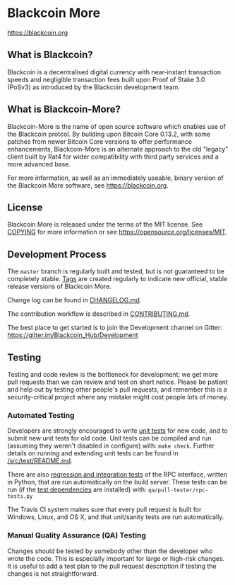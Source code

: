 Blackcoin More
=====================================

https://blackcoin.org

What is Blackcoin?
----------------

Blackcoin is a decentralised digital currency with near-instant transaction speeds and negligible transaction fees built upon Proof of Stake 3.0 (PoSv3) as introduced by the Blackcoin development team.

What is Blackcoin-More?
----------------

Blackcoin-More is the name of open source software which enables use of the Blackcoin protcol. 
By building upon Bitcoin Core 0.13.2, with some patches from newer Bitcoin Core versions to offer performance enhancements, Blackcoin-More is an alternate approach to the old "legacy" client built by Rat4 for wider compatibility with third party services and a more advanced base.

For more information, as well as an immediately useable, binary version of the Blackcoin More software, see https://blackcoin.org.

License
-------

Blackcoin More is released under the terms of the MIT license. See [COPYING](COPYING) for more
information or see https://opensource.org/licenses/MIT.

Development Process
-------------------

The `master` branch is regularly built and tested, but is not guaranteed to be
completely stable. [Tags](https://gitlab.com/blackcoin/blackcoin-more/tags) are created
regularly to indicate new official, stable release versions of Blackcoin More.

Change log can be found in [CHANGELOG.md](CHANGELOG.md).

The contribution workflow is described in [CONTRIBUTING.md](CONTRIBUTING.md).

The best place to get started is to join the Development channel on Gitter: https://gitter.im/Blackcoin_Hub/Development

Testing
-------

Testing and code review is the bottleneck for development; we get more pull
requests than we can review and test on short notice. Please be patient and help out by testing
other people's pull requests, and remember this is a security-critical project where any mistake might cost people
lots of money.

### Automated Testing

Developers are strongly encouraged to write [unit tests](src/test/README.md) for new code, and to
submit new unit tests for old code. Unit tests can be compiled and run
(assuming they weren't disabled in configure) with: `make check`. Further details on running
and extending unit tests can be found in [/src/test/README.md](/src/test/README.md).

There are also [regression and integration tests](/qa) of the RPC interface, written
in Python, that are run automatically on the build server.
These tests can be run (if the [test dependencies](/qa) are installed) with: `qa/pull-tester/rpc-tests.py`

The Travis CI system makes sure that every pull request is built for Windows, Linux, and OS X, and that unit/sanity tests are run automatically.

### Manual Quality Assurance (QA) Testing

Changes should be tested by somebody other than the developer who wrote the
code. This is especially important for large or high-risk changes. It is useful
to add a test plan to the pull request description if testing the changes is
not straightforward.
